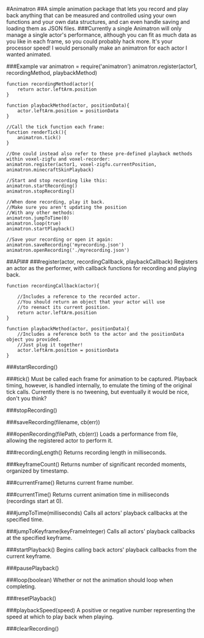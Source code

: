 #Animatron
##A simple animation package that lets you record and play back anything that can be measured and controlled using your own functions and your own data structures, and can even handle saving and loading them as JSON files.
###Currently a single Animatron will only manage a single actor's performance, although you can fit as much data as you like in each frame, so you could probably hack more.  It's your processor speed!  I would personally make an animatron for each actor I wanted animated.

###Example
	var animatron = require('animatron')
	animatron.register(actor1, recordingMethod, playbackMethod)

	function recordingMethod(actor){
		return actor.leftArm.position
	}

	function playbackMethod(actor, positionData){
		actor.leftArm.position = positionData
	}

	//Call the tick function each frame:
	function renderTick(){
		animatron.tick()
	}

	//One could instead also refer to these pre-defined playback methods within voxel-zigfu and voxel-recorder:
	animatron.register(actor1, voxel-zigfu.currentPosition, animatron.minecraftSkinPlayback)

	//Start and stop recording like this:
	animatron.startRecording()
	animatron.stopRecording()

	//When done recording, play it back.
	//Make sure you aren't updating the position
	//With any other methods:
	animatron.jumpToTime(0)
	animatron.loop(true)
	animatron.startPlayback()

	//Save your recording or open it again:
	animatron.saveRecording('myrecording.json')
	animatron.openRecording('./myrecording.json')

##API##
###register(actor, recordingCallback, playbackCallback)
Registers an actor as the performer, with callback functions for recording and playing back.

	function recordingCallback(actor){

		//Includes a reference to the recorded actor.
		//You should return an object that your actor will use
		//to reenact its current position.
		return actor.leftArm.position
	}

	function playbackMethod(actor, positionData){
		//Includes a reference both to the actor and the positionData object you provided.
		//Just plug it together!
		actor.leftArm.position = positionData
	}

###startRecording()

###tick()
Must be called each frame for animation to be captured.  Playback timing, however, is handled internally, to emulate the timing of the original tick calls.  Currently there is no tweening, but eventually it would be nice, don't you think?

###stopRecording()

###saveRecording(filename, cb(err))

###openRecording(filePath, cb(err))
	Loads a performance from file, allowing the registered actor to perform it.

###recordingLength()
Returns recording length in milliseconds.

###keyframeCount()
Returns number of significant recorded moments, organized by timestamp.

###currentFrame()
Returns current frame number.

###currentTime()
Returns current animation time in milliseconds (recordings start at 0).

###jumpToTime(milliseconds)
Calls all actors' playback callbacks at the specified time.

###jumpToKeyframe(keyFrameInteger)
Calls all actors' playback callbacks at the specified keyframe.

###startPlayback()
Begins calling back actors' playback callbacks from the current keyframe.

###pausePlayback()

###loop(boolean)
Whether or not the animation should loop when completing.

###resetPlayback()

###playbackSpeed(speed)
A positive or negative number representing the speed at which to play back when playing.

###clearRecording()